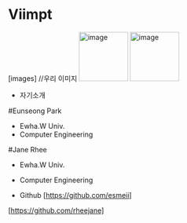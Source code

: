 # Viimpt

[images] //우리 이미지
<img width="100" alt="image" src="https://user-images.githubusercontent.com/96706954/168216658-b73bca2b-9831-4808-82c8-99e6c127c34d.png">
<img width="100" alt="image" src="https://user-images.githubusercontent.com/101385462/168222346-e99eb141-e4c3-45f8-9ae6-54f32af6375c.jpg">


- 자기소개

#Eunseong Park
- Ewha.W Univ.
- Computer Engineering 

#Jane Rhee
- Ewha.W Univ.
- Computer Engineering

- Github
[https://github.com/esmeii]

[https://github.com/rheejane]

